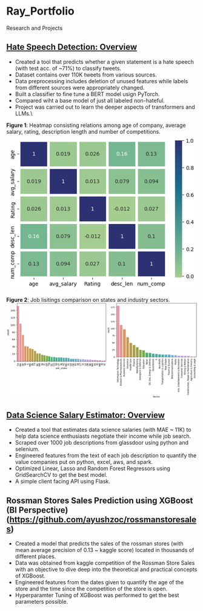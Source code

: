 # Ray_Portfolio
Research and Projects

## [Hate Speech Detection: Overview](https://github.com/ayushzoc/hatespeechbert)
* Created a tool that predicts whether a given statement is a hate speech (with test acc. of ~71%) to classify tweets.
* Dataset contains over 110K tweets from various sources.
* Data preprocessing includes deletion of unused features while labels from different sources were appropriately changed.
* Built a classifier to fine tune a BERT model usign PyTorch.
* Compared wiht a base model of just all labeled non-hateful.
* Project was carried out to learn the deeper aspects of transformers and LLMs.\

**Figure 1**: Heatmap consisting relations among age of company, average salary, rating, description length and number of competitions. \
![HEATMAP!](/images/heatmap.png)

**Figure 2**: Job lisitings comparison on states and industry sectors. \
![STATE!](/images/state_sector.png)


## [Data Science Salary Estimator: Overview](https://github.com/ayushzoc/job_salary_proj)
* Created a tool that estimates data science salaries (with MAE ~ 11K) to help data science enthusiasts negotiate their income while job search.
* Scraped over 1000 job descriptions from glassdoor using python and selenium.
* Engineered features from the text of each job description to quantify the value companies put on python, excel, aws, and spark.
* Optimized Linear, Lasso and Random Forest Regressors using GridSearchCV to get the best model.
* A simple client facing API using Flask.

## Rossman Stores Sales Prediction using XGBoost (BI Perspective)(https://github.com/ayushzoc/rossmanstoresales)
* Created a model that predicts the sales of the rossman stores (with mean average precision of 0.13 ~ kaggle score) located in thousands of different places.
* Data was obtained from kaggle competition of the Rossman Store Sales with an objective to dive deep into the theoretical and practical concepts of XGBoost.
* Engineered features from the dates given to quantify the age of the store and the time since the competition of the store is open.
* Hyperparamter Tuning of XGBoost was performed to get the best parameters possible.
